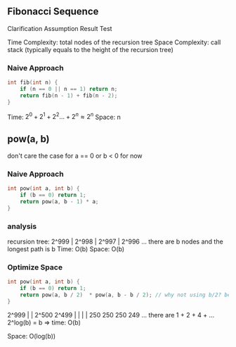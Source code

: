 ## Fibonacci Sequence

Clarification
Assumption
Result
Test

Time Complexity: total nodes of the recursion tree
Space Complexity: call stack (typically equals to the height of the recursion tree)

### Naive Approach

```c
int fib(int n) {
    if (n == 0 || n == 1) return n;
    return fib(n - 1) + fib(n - 2);
}
```

Time: $2^0+2^1+2^2...+2^n \approx 2^n$
Space: n

## pow(a, b)

don't care the case for a == 0 or b < 0 for now

### Naive Approach

```c
int pow(int a, int b) {
    if (b == 0) return 1;
    return pow(a, b - 1) * a;
}
```

### analysis

recursion tree:
2^999
|
2^998
|
2^997
|
2^996
...
there are b nodes and the longest path is b
Time: O(b)
Space: O(b)

### Optimize Space

```c
int pow(int a, int b) {
    if (b == 0) return 1;
    return pow(a, b / 2)  * pow(a, b - b / 2); // why not using b/2? because 3/2 = 1.5 = 1
}
```

2^999
 | |
 2^500 2^499
 | | | |
 250 250 250 249
 ...
 there are 1 + 2 + 4 + ... 2^log(b) = b =\> time: O(b)

Space: O(log(b))



 